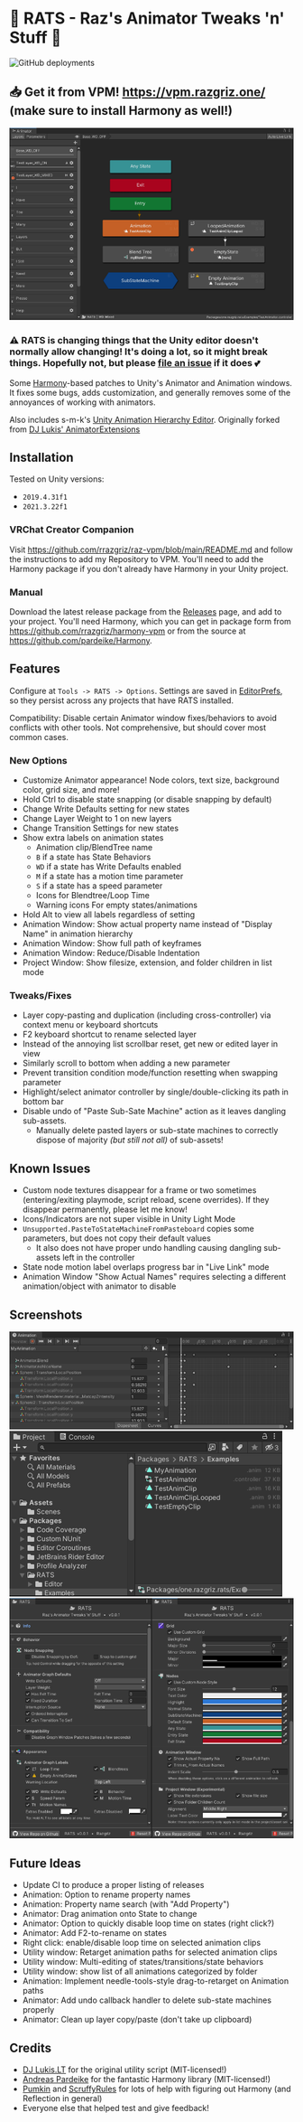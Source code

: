# 🐀 RATS - Raz's Animator Tweaks 'n' Stuff 🧀

![GitHub deployments](https://img.shields.io/github/actions/workflow/status/rrazgriz/RATS/release.yml?label=Build%20Release)

## 📥 Get it from VPM! https://vpm.razgriz.one/ (make sure to install Harmony as well!)

![Animator Window](.github/img/RATS-Animator.png)

### ⚠ RATS is changing things that the Unity editor doesn't normally allow changing! It's doing a lot, so it might break things. Hopefully not, but please [file an issue](https://github.com/rrazgriz/RATS/issues) if it does 💕

Some [Harmony](https://github.com/pardeike/Harmony)-based patches to Unity's Animator and Animation windows. It fixes some bugs, adds customization, and generally removes some of the annoyances of working with animators.

Also includes s-m-k's [Unity Animation Hierarchy Editor](https://github.com/s-m-k/Unity-Animation-Hierarchy-Editor). Originally forked from [DJ Lukis' AnimatorExtensions](https://github.com/lukis101/VRCUnityStuffs/tree/master/Scripts/Editor)

## Installation

Tested on Unity versions:
- `2019.4.31f1`
- `2021.3.22f1`

### VRChat Creator Companion

Visit https://github.com/rrazgriz/raz-vpm/blob/main/README.md and follow the instructions to add my Repository to VPM. You'll need to add the Harmony package if you don't already have Harmony in your Unity project.

### Manual

Download the latest release package from the [Releases](https://github.com/rrazgriz/RATS/releases/) page, and add to your project. You'll need Harmony, which you can get in package form from https://github.com/rrazgriz/harmony-vpm or from the source at https://github.com/pardeike/Harmony.

## Features

Configure at `Tools -> RATS -> Options`. Settings are saved in [EditorPrefs](https://docs.unity3d.com/ScriptReference/EditorPrefs.html), so they persist across any projects that have RATS installed.

Compatibility: Disable certain Animator window fixes/behaviors to avoid conflicts with other tools. Not comprehensive, but should cover most common cases.

### New Options

- Customize Animator appearance! Node colors, text size, background color, grid size, and more!
- Hold Ctrl to disable state snapping (or disable snapping by default)
- Change Write Defaults setting for new states
- Change Layer Weight to 1 on new layers
- Change Transition Settings for new states
- Show extra labels on animation states
  - Animation clip/BlendTree name
  - `B` if a state has State Behaviors
  - `WD` if a state has Write Defaults enabled
  - `M` if a state has a motion time parameter
  - `S` if a state has a speed parameter
  - Icons for Blendtree/Loop Time
  - Warning icons For empty states/animations
- Hold Alt to view all labels regardless of setting
- Animation Window: Show actual property name instead of "Display Name" in animation hierarchy
- Animation Window: Show full path of keyframes
- Animation Window: Reduce/Disable Indentation
- Project Window: Show filesize, extension, and folder children in list mode

### Tweaks/Fixes

- Layer copy-pasting and duplication (including cross-controller) via context menu or keyboard shortcuts
- F2 keyboard shortcut to rename selected layer
- Instead of the annoying list scrollbar reset, get new or edited layer in view
- Similarly scroll to bottom when adding a new parameter
- Prevent transition condition mode/function resetting when swapping parameter
- Highlight/select animator controller by single/double-clicking its path in bottom bar
- Disable undo of "Paste Sub-Sate Machine" action as it leaves dangling sub-assets.  
  - Manually delete pasted layers or sub-state machines to correctly dispose of majority _(but still not all)_ of sub-assets!

## Known Issues

- Custom node textures disappear for a frame or two sometimes (entering/exiting playmode, script reload, scene overrides). If they disappear permanently, please let me know!
- Icons/Indicators are not super visible in Unity Light Mode
- `Unsupported.PasteToStateMachineFromPasteboard` copies some parameters, but does not copy their default values
  - It also does not have proper undo handling causing dangling sub-assets left in the controller
- State node motion label overlaps progress bar in "Live Link" mode
- Animation Window "Show Actual Names" requires selecting a different animation/object with animator to disable

## Screenshots

![Animation Window](.github/img/RATS-Animation.png)
![Project Window](.github/img/RATS-Project.png)
![Settings Window](.github/img/RATS-Settings.png)

## Future Ideas

- Update CI to produce a proper listing of releases
- Animation: Option to rename property names
- Animation: Property name search (with "Add Property")
- Animator: Drag animation onto State to change
- Animator: Option to quickly disable loop time on states (right click?)
- Animator: Add F2-to-rename on states
- Right click: enable/disable loop time on selected animation clips
- Utility window: Retarget animation paths for selected animation clips
- Utility window: Multi-editing of states/transitions/state behaviors
- Utility window: show list of all animations categorized by folder
- Animation: Implement needle-tools-style drag-to-retarget on Animation paths
- Animator: Add undo callback handler to delete sub-state machines properly
- Animator: Clean up layer copy/paste (don't take up clipboard)

## Credits

- [DJ Lukis.LT](https://github.com/lukis101/) for the original utility script (MIT-licensed!)
- [Andreas Pardeike](https://github.com/pardeike/Harmony) for the fantastic Harmony library (MIT-licensed!)
- [Pumkin](https://github.com/rurre/) and [ScruffyRules](https://github.com/ScruffyRules) for lots of help with figuring out Harmony (and Reflection in general)
- Everyone else that helped test and give feedback!